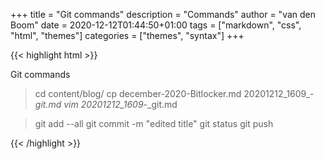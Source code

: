 +++
title = "Git commands"
description = "Commands"
author = "van den Boom"
date = 2020-12-12T01:44:50+01:00
tags = ["markdown", "css", "html", "themes"]
categories = ["themes", "syntax"]
+++

{{< highlight html >}}

Git commands

> cd content/blog/
> cp december-2020-Bitlocker.md 20201212_1609_-_git.md
> vim 20201212_1609_-_git.md

> git add --all
> git commit -m "edited title"
> git status
> git push

{{< /highlight >}}
